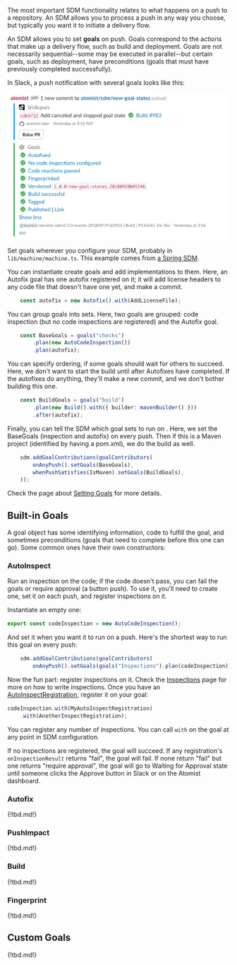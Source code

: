 The most important SDM functionality relates to what
happens on a push to a repository. An SDM allows you to process a push
in any way you choose, but typically you want it to initiate a
delivery flow.

An SDM allows you to set **goals** on push. Goals correspond to the
actions that make up a delivery flow, such as build and
deployment. Goals are not necessarily sequential--some may be executed
in parallel--but certain goals, such as deployment, have preconditions
(goals that must have previously completed successfully).

In Slack, a push notification with several goals looks like this:

![Push Notification With Goals](img/push-notification-with-goals.png)

Set goals wherever you configure your SDM, probably in `lib/machine/machine.ts`. This example comes
from [a Spring SDM](https://github.com/atomist-seeds/spring-sdm/blob/master/lib/machine/machine.ts).

You can instantiate create goals and add implementations to them. Here, an Autofix goal has one autofix registered on it; it will add license headers to any 
code file that doesn't have one yet, and make a commit.

```typescript
    const autofix = new Autofix().with(AddLicenseFile);
```

You can group goals into sets. Here, two goals are grouped: code inspection (but no code inspections are registered) and the Autofix goal.

```typescript
    const BaseGoals = goals("checks")
        .plan(new AutoCodeInspection())
        .plan(autofix);
```

You can specify ordering, if some goals should wait for others to succeed. Here, we don't want to start the build until after Autofixes have completed.
If the autofixes do anything, they'll make a new commit, and we don't bother building this one.

```typescript
    const BuildGoals = goals("build")
        .plan(new Build().with({ builder: mavenBuilder() }))
        .after(autofix);
```

Finally, you can tell the SDM which goal sets to run on . Here, we set the BaseGoals (inspection and autofix) on every push. Then if 
this is a Maven project (identified by having a pom.xml), we do the build as well.

```typescript
    sdm.addGoalContributions(goalContributors(
        onAnyPush().setGoals(BaseGoals),
        whenPushSatisfies(IsMaven).setGoals(BuildGoals),
    ));
```

Check the page about [Setting Goals][setting-goals] for more details.

[setting-goals]: set-goals.md (Setting Goals in an SDM)

## Built-in Goals

A goal object has some identifying information, code to fulfill the goal, and sometimes preconditions (goals that need to complete before this one can go). Some common ones have their own constructors:

### AutoInspect

Run an inspection on the code; if the code doesn't pass, you can fail the goals or require approval (a button push). To use it, you'll need to create one, set it on each push, and register inspections on it.

Instantiate an empty one:

```typescript
export const codeInspection = new AutoCodeInspection();
```

And set it when you want it to run on a push. Here's the shortest way to run this goal on every push:

```typescript
    sdm.addGoalContributions(goalContributors(
        onAnyPush().setGoals(goals("Inspections").plan(codeInspection))))
```

Now the fun part: register inspections on it. Check the [Inspections][inspection] page for more on how to write inspections.
Once you have an [AutoInspectRegistration][AutoInspectRegistration], register it on your goal:

```typescript
codeInspection.with(MyAutoInspectRegistration)
    .with(AnotherInspectRegistration);
```

You can register any number of inspections. You can call `with` on the goal at any point in SDM configuration.

If no inspections are registered, the goal will succeed. If any registration's `onInspectionResult` returns "fail", the goal will fail. If none return "fail" but one returns "require approval", the goal will go to Waiting for Approval state until someone clicks the Approve button in Slack or on the Atomist dashboard. 

[AutoInspectRegistration]: https://atomist.github.io/sdm/interfaces/_lib_api_registration_autoinspectregistration_.autoinspectregistration.html (AutoInspectRegistration API Doc)
[inspection]: inspect.md (Automatic Code Inspections)

### Autofix

{!tbd.md!}

### PushImpact

{!tbd.md!}

### Build

{!tbd.md!}

### Fingerprint

{!tbd.md!}

## Custom Goals

{!tbd.md!}

